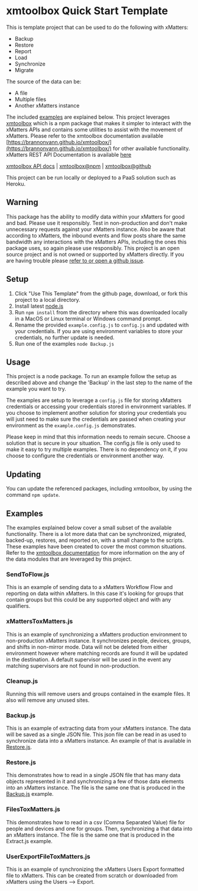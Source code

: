 # xmtoolbox Quick Start Template

This is template project that can be used to do the following with xMatters:

- Backup
- Restore
- Report
- Load
- Synchronize
- Migrate

The source of the data can be:

- A file
- Multiple files
- Another xMatters instance

The included [examples](#Examples) are explained below. This project leverages [xmtoolbox](https://www.npmjs.com/package/xmtoolbox) which is a npm package that makes it simpler to interact with the xMatters APIs and contains some utilities to assist with the movement of xMatters. Please refer to the xmtoolbox documentation available [https://brannonvann.github.io/xmtoolbox/](https://brannonvann.github.io/xmtoolbox/) for other available functionality. xMatters REST API Documentation is available [here](https://help.xmatters.com/xmapi/index.html)

[xmtoolbox API docs](https://brannonvann.github.io/xmtoolbox/index.html) | [xmtoolbox@npm](https://www.npmjs.com/package/xmtoolbox) | [xmtoolbox@github](https://github.com/brannonvann/xmtoolbox)

This project can be run locally or deployed to a PaaS solution such as Heroku.

## Warning

This package has the ability to modify data within your xMatters for good and bad. Please use it responsibly. Test in non-production and don't make unnecessary requests against your xMatters instance. Also be aware that according to xMatters, the inbound events and flow posts share the same bandwidth any interactions with the xMatters APIs, including the ones this package uses, so again please use responsibly. This project is an open source project and is not owned or supported by xMatters directly. If you are having trouble please [refer to or open a github issue](https://github.com/brannonvann/xmtoolbox-quick-start/issues).

## Setup

1. Click "Use This Template" from the github page, download, or fork this project to a local directory.
1. Install latest [node.js](https://nodejs.org/en/download/)
1. Run `npm install` from the directory where this was downloaded locally in a MacOS or Linux terminal or Windows command prompt.
1. Rename the provided `example.config.js` to `config.js` and updated with your credentials. If you are using environment variables to store your credentials, no further update is needed.
1. Run one of the examples `node Backup.js`

## Usage

This project is a node package. To run an example follow the setup as described above and change the 'Backup' in the last step to the name of the example you want to try.

The examples are setup to leverage a `config.js` file for storing xMatters credentials or accessing your credentials stored in environment variables. If you choose to implement another solution for storing your credentials you will just need to make sure the credentials are passed when creating your environment as the `example.config.js` demonstrates.

Please keep in mind that this information needs to remain secure. Choose a solution that is secure in your situation. The config.js file is only used to make it easy to try multiple examples. There is no dependency on it, if you choose to configure the credentials or environment another way.

## Updating

You can update the referenced packages, including xmtoolbox, by using the command `npm update`.

## Examples

The examples explained below cover a small subset of the available functionality. There is a lot more data that can be synchronized, migrated, backed-up, restores, and reported on, with a small change to the scripts. These examples have been created to cover the most common situations. Refer to the [xmtoolbox documentation](https://brannonvann.github.io/xmtoolbox/) for more information on the any of the data modules that are leveraged by this project.

### SendToFlow.js

This is an example of sending data to a xMatters Workflow Flow and reporting on data within xMatters. In this case it's looking for groups that contain groups but this could be any supported object and with any qualifiers.

### xMattersToxMatters.js

This is an example of synchronizing a xMatters production environment to non-production xMatters instance. It synchronizes people, devices, groups, and shifts in non-mirror mode. Data will not be deleted from either environment however where matching records are found it will be updated in the destination. A default supervisor will be used in the event any matching supervisors are not found in non-production.

### Cleanup.js

Running this will remove users and groups contained in the example files. It also will remove any unused sites.

### Backup.js

This is an example of extracting data from your xMatters instance. The data will be saved as a single JSON file. This json file can be read in as used to synchronize data into a xMatters instance. An example of that is available in [Restore.js](#restorejs).

### Restore.js

This demonstrates how to read in a single JSON file that has many data objects represented in it and synchronizing a few of those data elements into an xMatters instance. The file is the same one that is produced in the [Backup.js](#backupjs) example.

### FilesToxMatters.js

This demonstrates how to read in a csv (Comma Separated Value) file for people and devices and one for groups. Then, synchronizing a that data into an xMatters instance. The file is the same one that is produced in the Extract.js example.

### UserExportFileToxMatters.js

This is an example of synchronizing the xMatters Users Export formatted file to xMatters. This can be created from scratch or downloaded from xMatters using the Users --> Export.
